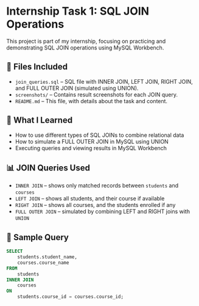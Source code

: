 # Internship Task 1: SQL JOIN Operations

This project is part of my internship, focusing on practicing and demonstrating SQL JOIN operations using MySQL Workbench.

## 📂 Files Included

- `join_queries.sql` – SQL file with INNER JOIN, LEFT JOIN, RIGHT JOIN, and FULL OUTER JOIN (simulated using UNION).
- `screenshots/` – Contains result screenshots for each JOIN query.
- `README.md` – This file, with details about the task and content.

## 🧠 What I Learned

- How to use different types of SQL JOINs to combine relational data
- How to simulate a FULL OUTER JOIN in MySQL using UNION
- Executing queries and viewing results in MySQL Workbench

## 📊 JOIN Queries Used

- `INNER JOIN` – shows only matched records between `students` and `courses`
- `LEFT JOIN` – shows all students, and their course if available
- `RIGHT JOIN` – shows all courses, and the students enrolled if any
- `FULL OUTER JOIN` – simulated by combining LEFT and RIGHT joins with `UNION`

## 🧾 Sample Query

```sql
SELECT 
    students.student_name,
    courses.course_name
FROM 
    students
INNER JOIN 
    courses
ON 
    students.course_id = courses.course_id;
